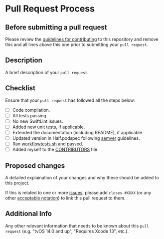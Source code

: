 # Pull Request Process

## Before submitting a pull request

Please review the [guidelines for contributing](../CONTRIBUTING.md) to this repository and remove this and all lines above this one prior to submitting your `pull request`.

## Description

A brief description of your `pull request`.

## Checklist

Ensure that your `pull request` has followed all the steps below:

* [ ] Code compilation.
* [ ] All tests passing.
* [ ] No new SwiftLint issues.
* [ ] Added new unit tests, if applicable.
* [ ] Extended the documentation (including README), if applicable.
* [ ] Updated version in Half.podspec following [semver](https://semver.org) guidelines.
* [ ] Ran [workflowtests.sh](../../scripts/workflowtests.sh) and passed.
* [ ] Added myself to the [CONTRIBUTORS](../CONTRIBUTORS.md) file.

## Proposed changes

A detailed explaination of your changes and why these should be added to this project. 

If this is related to one or more [issues](https://github.com/SomeRandomiOSDev/Half/issues), please add `closes #XXXX` (or any other [acceptable notation](https://docs.github.com/en/issues/tracking-your-work-with-issues/linking-a-pull-request-to-an-issue)) to link this pull request to them.

## Additional Info

Any other relevant information that needs to be known about this `pull request` (e.g. "tvOS 14.0 and up", "Requires Xcode 13", etc.).
